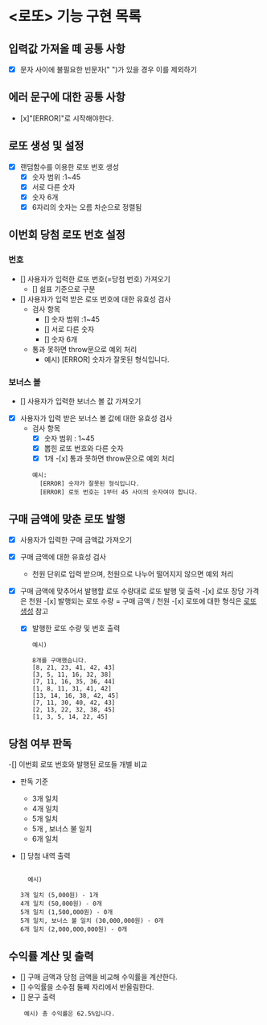 # <로또> 기능 구현 목록

## 입력값 가져올 떼 공통 사항

- [x] 문자 사이에 불필요한 빈문자(" ")가 있을 경우 이를 제외하기

## 에러 문구에 대한 공통 사항

- [x]"[ERROR]"로 시작해야한다.

## <div id="lottoSetting">로또 생성 및 설정</div>

- [x] 랜덤함수를 이용한 로또 번호 생성
  - [x] 숫자 범위 :1~45
  - [x] 서로 다른 숫자
  - [x] 숫자 6개
  - [x] 6자리의 숫자는 오름 차순으로 정렬됨

## 이번회 당첨 로또 번호 설정

### 번호

- [] 사용자가 입력한 로또 번호(=당첨 번호) 가져오기
  - [] 쉼표 기준으로 구분
- [] 사용자가 입력 받은 로또 번호에 대한 유효성 검사
  - 검사 항목
    - [] 숫자 범위 :1~45
    - [] 서로 다른 숫자
    - [] 숫자 6개
  - 통과 못하면 throw문으로 예외 처리
    - 예시) [ERROR] 숫자가 잘못된 형식입니다.

### 보너스 볼

- [] 사용자가 입력한 보너스 볼 값 가져오기
- [x] 사용자가 입력 받은 보너스 볼 값에 대한 유효성 검사
  - 검사 항목
    - [x] 숫자 범위 : 1~45
    - [x] 뽑힌 로또 번호와 다른 숫자
    - [x] 1개 -[x] 통과 못하면 throw문으로 예외 처리
    ```
    예시:
      [ERROR] 숫자가 잘못된 형식입니다.
      [ERROR] 로또 번호는 1부터 45 사이의 숫자여야 합니다.
    ```

## 구매 금액에 맞춘 로또 발행

- [x] 사용자가 입력한 구매 금액값 가져오기
- [x] 구매 금액에 대한 유효성 검사

  - 천원 단위로 입력 받으며, 천원으로 나누어 떨어지지 않으면 예외 처리

- [x] 구매 금액에 맞추어서 발행할 로또 수량대로 로또 발행 및 출력 -[x] 로또 장당 가격은 천원 -[x] 발행되는 로또 수량 = 구매 금액 / 천원 -[x] 로또에 대한 형식은 <a href="#lottoSetting">로또 생성</a> 참고

  - [x] 발행한 로또 수량 및 번호 출력

    ```
    예시)

    8개를 구매했습니다.
    [8, 21, 23, 41, 42, 43]
    [3, 5, 11, 16, 32, 38]
    [7, 11, 16, 35, 36, 44]
    [1, 8, 11, 31, 41, 42]
    [13, 14, 16, 38, 42, 45]
    [7, 11, 30, 40, 42, 43]
    [2, 13, 22, 32, 38, 45]
    [1, 3, 5, 14, 22, 45]

    ```

## 당첨 여부 판독

-[] 이번회 로또 번호와 발행된 로또들 개별 비교

- 판독 기준

  - 3개 일치
  - 4개 일치
  - 5개 일치
  - 5개 , 보너스 불 일치
  - 6개 일치

- [] 당첨 내역 출력

  ```

    예시)

  3개 일치 (5,000원) - 1개
  4개 일치 (50,000원) - 0개
  5개 일치 (1,500,000원) - 0개
  5개 일치, 보너스 볼 일치 (30,000,000원) - 0개
  6개 일치 (2,000,000,000원) - 0개

  ```

## 수익률 계산 및 출력

- [] 구매 금액과 당첨 금액을 비교해 수익률을 계산한다.
- [] 수익률을 소수점 둘째 자리에서 반올림한다.
- [] 문구 출력
  ```
   예시) 총 수익률은 62.5%입니다.
  ```
